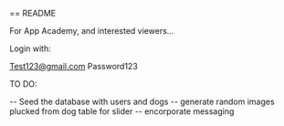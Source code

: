 == README

For App Academy, and interested viewers...

Login with:

Test123@gmail.com
Password123

TO DO:


-- Seed the database with users and dogs
-- generate random images plucked from dog table for slider
-- encorporate messaging



